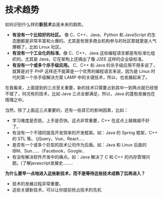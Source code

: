 # 技术趋势

如何识别什么样的**新技术**会是未来的趋势。

- **有没有一个比较好的社区。** 像 C、C++、Java、Python 和 JavaScript 的生态圈都是非常丰富和火爆的。尤其是有很多商业机构参与的社区那就更是人气爆棚了，比如 Linux 社区。
- **有没有一个工业化的标准**。像 C、C++、Java 这些编程语言都是有标准化组织的。尤其是 Java，它在架构上还搞出了像 J2EE 这样的企业级标准。
- **有没有一个或多个杀手级应用。** C、C++ 和 Java 的杀手级应用不用多说了，就算是对于 PHP 这样还不能算是一个优秀的编程语言来说，因为是 Linux 时代的第一个杀手级解决方案 LAMP 中的关键技术，所以，也发展起来了。

在我看来，上面提到的三点至关重要，新的技术只需要占到其中一到两点就已经很不错了，何况有的技术，比如 Java 三点全都满足，所以，Java 的蓬勃发展也在情理之中。

当然，除了上面这三点重要的，还有一些其它的影响因素，比如：

- 学习难度是否低，上手是否快。这点非常重要，C++ 在这点上越做越不好了。
- 有没有一个不错的提高开发效率的开发框架。如：Java 的 Spring 框架，C++ 的 STL 等。（jQuery，Vue，React.....
- 是否有一个或多个巨型的技术公司作为后盾。如：Java 和 Linux 后面的 IBM、Sun……（Facebook，Google..
- 有没有解决软件开发中的痛点。如：Java 解决了 C 和 C++ 的内存管理问题。(了解javascript发展史........

**为什么要早一点地进入这些新技术，而不是等待这些技术成熟了后再进入？**

- 技术的发展过程非常重要。
- 这些关键新技术，可以让你提前抢占技术的先机
